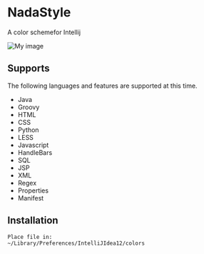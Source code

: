 NadaStyle
=============

A color schemefor Intellij

![My image](adanperez.github.com/NadaStyle/images/example.png)


Supports
-------

The following languages and features are supported at this time.

* Java
* Groovy
* HTML
* CSS
* Python
* LESS
* Javascript
* HandleBars
* SQL
* JSP
* XML
* Regex
* Properties
* Manifest

Installation
-----------
    Place file in:
    ~/Library/Preferences/IntelliJIdea12/colors
